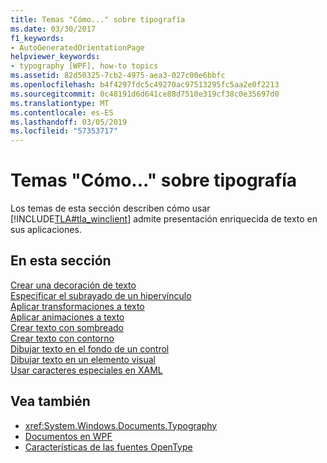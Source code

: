 ```yaml
---
title: Temas "Cómo..." sobre tipografía
ms.date: 03/30/2017
f1_keywords:
- AutoGeneratedOrientationPage
helpviewer_keywords:
- typography [WPF], how-to topics
ms.assetid: 82d50325-7cb2-4975-aea3-027c00e6bbfc
ms.openlocfilehash: b4f4297fdc5c49270ac97513295fc5aa2e0f2213
ms.sourcegitcommit: 0c48191d6d641ce88d7510e319cf38c0e35697d0
ms.translationtype: MT
ms.contentlocale: es-ES
ms.lasthandoff: 03/05/2019
ms.locfileid: "57353717"
---
```

# <a name="typography-how-to-topics"></a>Temas "Cómo..." sobre tipografía
Los temas de esta sección describen cómo usar [!INCLUDE[TLA#tla_winclient](../../../../includes/tlasharptla-winclient-md.md)] admite presentación enriquecida de texto en sus aplicaciones.  
  
## <a name="in-this-section"></a>En esta sección  
 [Crear una decoración de texto](how-to-create-a-text-decoration.md)  
 [Especificar el subrayado de un hipervínculo](how-to-specify-whether-a-hyperlink-is-underlined.md)  
 [Aplicar transformaciones a texto](how-to-apply-transforms-to-text.md)  
 [Aplicar animaciones a texto](how-to-apply-animations-to-text.md)  
 [Crear texto con sombreado](how-to-create-text-with-a-shadow.md)  
 [Crear texto con contorno](how-to-create-outlined-text.md)  
 [Dibujar texto en el fondo de un control](how-to-draw-text-to-a-control-background.md)  
 [Dibujar texto en un elemento visual](how-to-draw-text-to-a-visual.md)  
 [Usar caracteres especiales en XAML](how-to-use-special-characters-in-xaml.md)  
  
## <a name="see-also"></a>Vea también
- <xref:System.Windows.Documents.Typography>
- [Documentos en WPF](documents-in-wpf.md)
- [Características de las fuentes OpenType](opentype-font-features.md)
